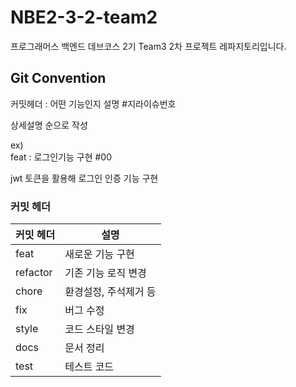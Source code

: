 # NBE2-3-2-team2
프로그래머스 백엔드 데브코스 2기 Team3 2차 프로젝트 레파지토리입니다.

## Git Convention

커밋헤더 : 어떤 기능인지 설명 #지라이슈번호

상세설명 순으로 작성

ex) </br>
feat : 로그인기능 구현 #00

jwt 토큰을 활용해 로그인 인증 기능 구현

### 커밋 헤더

| 커밋 헤더    | 	설명                |
|----------|--------------------|
| feat     | 새로운 기능 구현          |
| refactor | 기존 기능 로직 변경        |
| chore    | 환경설정, 주석제거 등       |
| fix      | 버그 수정              |
| style    | 코드 스타일 변경          |
| docs     | 문서 정리              |
| test     | 테스트 코드             |
